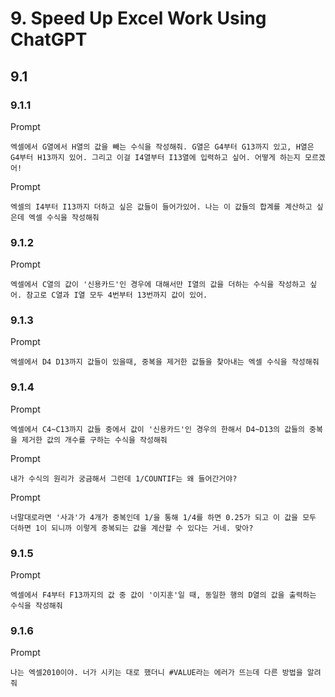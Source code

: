 # 9. Speed Up Excel Work Using ChatGPT

## 9.1
### 9.1.1
Prompt
```
엑셀에서 G열에서 H열의 값을 빼는 수식을 작성해줘. G열은 G4부터 G13까지 있고, H열은 G4부터 H13까지 있어. 그리고 이걸 I4열부터 I13열에 입력하고 싶어. 어떻게 하는지 모르겠어!
```
Prompt
```
엑셀의 I4부터 I13까지 더하고 싶은 값들이 들어가있어. 나는 이 값들의 합계를 계산하고 싶은데 엑셀 수식을 작성해줘
```
### 9.1.2
Prompt
```
엑셀에서 C열의 값이 '신용카드'인 경우에 대해서만 I열의 값을 더하는 수식을 작성하고 싶어. 참고로 C열과 I열 모두 4번부터 13번까지 값이 있어.
```
### 9.1.3
Prompt
```
엑셀에서 D4 D13까지 값들이 있을때, 중복을 제거한 값들을 찾아내는 엑셀 수식을 작성해줘
```
### 9.1.4
Prompt
```
엑셀에서 C4~C13까지 값들 중에서 값이 '신용카드'인 경우의 한해서 D4~D13의 값들의 중복을 제거한 값의 개수를 구하는 수식을 작성해줘
```
Prompt
```
내가 수식의 원리가 궁금해서 그런데 1/COUNTIF는 왜 들어간거야?
```
Prompt
```
너말대로라면 '사과'가 4개가 중복인데 1/을 통해 1/4를 하면 0.25가 되고 이 값을 모두 더하면 1이 되니까 이렇게 중복되는 값을 계산할 수 있다는 거네. 맞아?
```
### 9.1.5
Prompt
```
엑셀에서 F4부터 F13까지의 값 중 값이 '이지훈'일 때, 동일한 행의 D열의 값을 출력하는 수식을 작성해줘
```
### 9.1.6
Prompt
```
나는 엑셀2010이야. 너가 시키는 대로 했더니 #VALUE라는 에러가 뜨는데 다른 방법을 알려줘
```

